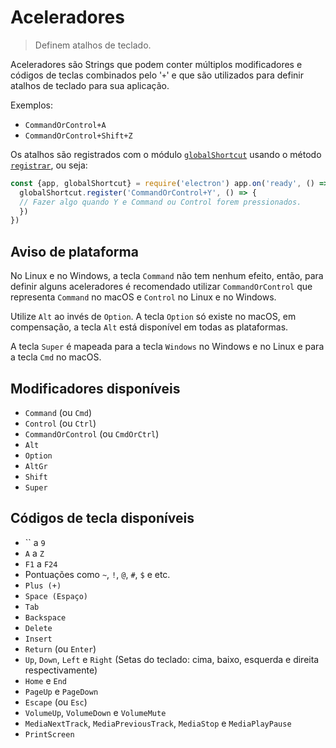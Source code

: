 # Aceleradores

> Definem atalhos de teclado.

Aceleradores são Strings que podem conter múltiplos modificadores e códigos de teclas combinados pelo '`+`' e que são utilizados para definir atalhos de teclado para sua aplicação.

Exemplos:

* `CommandOrControl+A`
* `CommandOrControl+Shift+Z`

Os atalhos são registrados com o módulo [`globalShortcut`](global-shortcut.md) usando o método [`registrar`](global-shortcut.md#globalshortcutregisteraccelerator-callback), ou seja:

```javascript
const {app, globalShortcut} = require('electron') app.on('ready', () => {   // Registrar um 'listener' para o atalho 'CommandOrControl+Y'.
  globalShortcut.register('CommandOrControl+Y', () => {
  // Fazer algo quando Y e Command ou Control forem pressionados.
  }) 
})
```

## Aviso de plataforma

No Linux e no Windows, a tecla `Command` não tem nenhum efeito, então, para definir alguns aceleradores é recomendado utilizar `CommandOrControl` que representa `Command` no macOS e `Control` no Linux e no Windows.

Utilize `Alt` ao invés de `Option`. A tecla `Option` só existe no macOS, em compensação, a tecla `Alt` está disponível em todas as plataformas.

A tecla `Super` é mapeada para a tecla `Windows` no Windows e no Linux e para a tecla `Cmd` no macOS.

## Modificadores disponíveis

* `Command` (ou `Cmd`)
* `Control` (ou `Ctrl`)
* `CommandOrControl` (ou `CmdOrCtrl`)
* `Alt`
* `Option`
* `AltGr`
* `Shift`
* `Super`

## Códigos de tecla disponíveis

* `` a `9`
* `A` a `Z`
* `F1` a `F24`
* Pontuações como `~`, `!`, `@`, `#`, `$` e etc.
* `Plus (+)`
* `Space (Espaço)`
* `Tab`
* `Backspace`
* `Delete`
* `Insert`
* `Return` (ou `Enter`)
* `Up`, `Down`, `Left` e `Right` (Setas do teclado: cima, baixo, esquerda e direita respectivamente)
* `Home` e `End`
* `PageUp` e `PageDown`
* `Escape` (ou `Esc`)
* `VolumeUp`, `VolumeDown` e `VolumeMute`
* `MediaNextTrack`, `MediaPreviousTrack`, `MediaStop` e `MediaPlayPause`
* `PrintScreen`